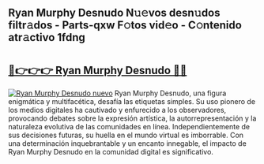 ## Ryan Murphy Desnudo N𝚞𝚎vos desn𝚞dos filtr𝚊dos - Parts-qxw F𝚘tos vid𝚎o - C𝚘ntenido atr𝚊ctivo 1fdng

# <h2><a href="http://mbb4do8.tromn.icu/?c=Ryan+Murphy+Desnudo">🔗👉👉👉 Ryan Murphy Desnudo 🔗🔗</a></h2>

[![Ryan Murphy Desnudo nuevo](https://i.imgur.com/pEAQMta.gif)](http://mbb4do8.tromn.icu/?c=Ryan+Murphy+Desnudo)
Ryan Murphy Desnudo, una figura enigmática y multifacética, desafía las etiquetas simples. Su uso pionero de los medios digitales ha cautivado y enfurecido a los observadores, provocando debates sobre la expresión artística, la autorrepresentación y la naturaleza evolutiva de las comunidades en línea. Independientemente de sus decisiones futuras, su huella en el mundo virtual es imborrable. Con una determinación inquebrantable y un encanto innegable, el impacto de Ryan Murphy Desnudo en la comunidad digital es significativo.
